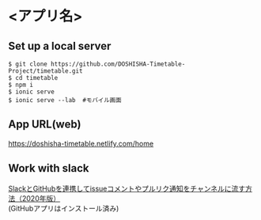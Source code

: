 # <アプリ名>

## Set up a local server

```
$ git clone https://github.com/DOSHISHA-Timetable-Project/timetable.git
$ cd timetable
$ npm i
$ ionic serve
$ ionic serve --lab  #モバイル画面
```

## App URL(web)

https://doshisha-timetable.netlify.com/home

## Work with slack

[SlackとGitHubを連携してissueコメントやプルリク通知をチャンネルに流す方法（2020年版）](https://qiita.com/unsoluble_sugar/items/e42ac352400598a24915)  
(GitHubアプリはインストール済み)
